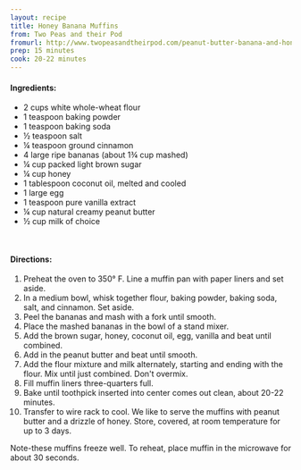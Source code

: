 ```yaml
---
layout: recipe
title: Honey Banana Muffins
from: Two Peas and their Pod
fromurl: http://www.twopeasandtheirpod.com/peanut-butter-banana-and-honey-muffins/
prep: 15 minutes
cook: 20-22 minutes
---
```


#### Ingredients:

* 2 cups white whole-wheat flour
* 1 teaspoon baking powder
* 1 teaspoon baking soda
* ½ teaspoon salt
* ¼ teaspoon ground cinnamon
* 4 large ripe bananas (about 1¾ cup mashed)
* ¼ cup packed light brown sugar
* ¼ cup honey
* 1 tablespoon coconut oil, melted and cooled
* 1 large egg
* 1 teaspoon pure vanilla extract
* ¼ cup natural creamy peanut butter
* ½ cup milk of choice

<br>

#### Directions:

1. Preheat the oven to 350° F. Line a muffin pan with paper liners and set aside.
2. In a medium bowl, whisk together flour, baking powder, baking soda, salt, and cinnamon. Set aside.
3. Peel the bananas and mash with a fork until smooth. 
4. Place the mashed bananas in the bowl of a stand mixer. 
5. Add the brown sugar, honey, coconut oil, egg, vanilla and beat until combined. 
6. Add in the peanut butter and beat until smooth. 
7. Add the flour mixture and milk alternately, starting and ending with the flour. Mix until just combined. Don't overmix.
8. Fill muffin liners three-quarters full. 
9. Bake until toothpick inserted into center comes out clean, about 20-22 minutes. 
10. Transfer to wire rack to cool. We like to serve the muffins with peanut butter and a drizzle of honey. Store, covered, at room temperature for up to 3 days.

Note-these muffins freeze well. To reheat, place muffin in the microwave for about 30 seconds.
